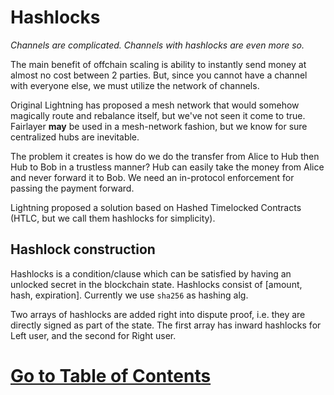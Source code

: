 # Hashlocks

_Channels are complicated. Channels with hashlocks are even more so._

The main benefit of offchain scaling is ability to instantly send money at almost no cost between 2 parties. But, since you cannot have a channel with everyone else, we must utilize the network of channels.

Original Lightning has proposed a mesh network that would somehow magically route and rebalance itself, but we've not seen it come to true. Fairlayer **may** be used in a mesh-network fashion, but we know for sure centralized hubs are inevitable.

The problem it creates is how do we do the transfer from Alice to Hub then Hub to Bob in a trustless manner? Hub can easily take the money from Alice and never forward it to Bob. We need an in-protocol enforcement for passing the payment forward. 

Lightning proposed a solution based on Hashed Timelocked Contracts (HTLC, but we call them hashlocks for simplicity). 

## Hashlock construction

Hashlocks is a condition/clause which can be satisfied by having an unlocked secret in the blockchain state. Hashlocks consist of [amount, hash, expiration]. Currently we use `sha256` as hashing alg.

Two arrays of hashlocks are added right into dispute proof, i.e. they are directly signed as part of the state. The first array has inward hashlocks for Left user, and the second for Right user.






# [Go to Table of Contents](/wiki/0_home.md)




